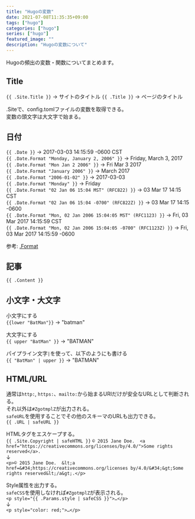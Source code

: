 ```yaml
---
title: "Hugoの変数"
date: 2021-07-08T11:35:35+09:00
tags: ["hugo"]
categories: ["hugo"]
series: ["hugo"]
featured_image: ""
description: "Hugoの変数について"
---
```


Hugoの頻出の変数・関数についてまとめます。

## Title
`{{ .Site.Title }}` -> サイトのタイトル
`{{ .Title }}` -> ページのタイトル

.Siteで、config.tomlファイルの変数を取得できる。  
変数の頭文字は大文字で始まる。  

## 日付
`{{ .Date }}` -> 2017-03-03 14:15:59 -0600 CST  
`{{ .Date.Format "Monday, January 2, 2006" }}` -> Friday, March 3, 2017  
`{{ .Date.Format "Mon Jan 2 2006" }}` -> Fri Mar 3 2017  
`{{ .Date.Format "January 2006" }}` -> March 2017  
`{{ .Date.Format "2006-01-02" }}` -> 2017-03-03  
`{{ .Date.Format "Monday" }}` -> Friday  
`{{ .Date.Format "02 Jan 06 15:04 MST" (RFC822) }}` -> 03 Mar 17 14:15 CST  
`{{ .Date.Format "02 Jan 06 15:04 -0700" (RFC822Z) }}` -> 03 Mar 17 14:15 -0600  
`{{ .Date.Format "Mon, 02 Jan 2006 15:04:05 MST" (RFC1123) }}` -> Fri, 03 Mar 2017 14:15:59 CST  
`{{ .Date.Format "Mon, 02 Jan 2006 15:04:05 -0700" (RFC1123Z) }}` -> Fri, 03 Mar 2017 14:15:59 -0600  

参考: [.Format](https://gohugo.io/functions/format/)  

## 記事
`{{ .Content }}`

## 小文字・大文字
小文字にする  
`{{lower "BatMan"}}` → "batman"  

大文字にする  
`{{ upper "BatMan" }}` → "BATMAN"  

パイプライン文字`|`を使って、以下のようにも書ける  
`{{ "BatMan" | upper }}` → "BATMAN"

## HTML/URL
通常は`http:`, `https:`、`mailto:`から始まるURIだけが安全なURLとして判断される。  
それ以外は`#ZgotmplZ`が出力される。  
`safeURL`を使用することでその他のスキーマのURLも出力できる。  
`{{ .URL | safeURL }}`

HTMLタグをエスケープする。  
`{{ .Site.Copyright | safeHTML }}`
`© 2015 Jane Doe.  <a href="https://creativecommons.org/licenses/by/4.0/">Some rights reserved</a>.`  
↓  
`<p>© 2015 Jane Doe.  &lt;a href=&#34;https://creativecommons.org/licenses by/4.0/&#34;&gt;Some rights reserved&lt;/a&gt;.</p>`


Style属性を出力する。  
`safeCSS`を使用しなければ`#ZgotmplZ`が表示される。  
`<p style="{{ .Params.style | safeCSS }}">…</p>`  
↓  
`<p style="color: red;">…</p>`